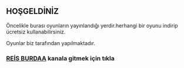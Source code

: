 ## HOŞGELDİNİZ
Öncelikle burası oyunların yayınlandığı yerdir.herhangi bir oyunu indirip ücretsiz kullanabilirsiniz.

Oyunlar biz tarafından yapılmaktadır.

### [REİS BURDAA](https://www.youtube.com/channel/UCA7kvC-HJg5xbqNbG1m-IiA) kanala gitmek için tıkla

